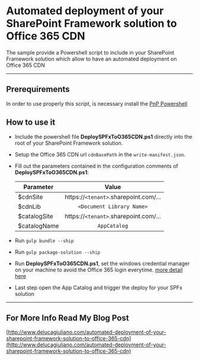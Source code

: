 # Automated deployment of your SharePoint Framework solution to Office 365 CDN

The sample provide a Powershell script to include in your SharePoint Framework solution which allow to have an automated deployment on Office 365 CDN

***
## Prerequirements

In order to use properly this script, is necessary install the [PnP Powershell](https://github.com/SharePoint/PnP-PowerShell)

## How to use it

* Include the powershell file **DeploySPFxToO365CDN.ps1** directly into the root of your SharePoint Framework solution.

* Setup the Office 365 CDN url `cdnBasePath` in the `write-manifest.json`.

* Fill out the parameters contained in the configuration comments of **DeploySPFxToO365CDN.ps1**:

    | Parameter     | Value         |
    | ------------- |:-------------:|
    | $cdnSite      | https://`<tenant>`.sharepoint.com/... |
    | $cdnLib       | `<Document Library Name>` |
    | $catalogSite  | https://`<tenant>`.sharepoint.com/... |
    | $catalogName  | `AppCatalog`  |

* Run `gulp bundle --ship`

* Run `gulp package-solution --ship`

* Run **DeploySPFxToO365CDN.ps1**, set the windows credential manager on your machine to avoid the Office 365 login everytime. [more detail here](https://github.com/SharePoint/PnP-PowerShell/wiki/How-to-use-the-Windows-Credential-Manager-to-ease-authentication-with-PnP-PowerShell)

* Last step open the App Catalog and trigger the deploy for your SPFx solution

***
## For More Info Read My Blog Post
[http://www.delucagiuliano.com/automated-deployment-of-your-sharepoint-framework-solution-to-office-365-cdn](http://www.delucagiuliano.com/automated-deployment-of-your-sharepoint-framework-solution-to-office-365-cdn)